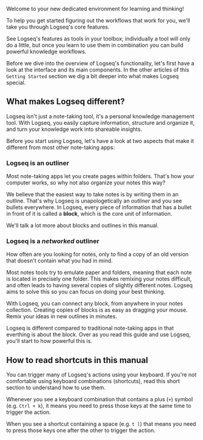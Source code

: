 Welcome to your new dedicated environment for learning and thinking!

To help you get started figuring out the workflows that work for you, we'll take you through Logseq's core features.

See Logseq's features as tools in your toolbox; individually a tool will only do a little, but once you learn to use them in combination you can build powerful knowledge workflows.

Before we dive into the overview of Logseq's functionality, let's first have a look at the interface and its main components. In the other articles of this `Getting Started` section we dig a bit deeper into what makes Logseq special.

## What makes Logseq different?
Logseq isn't just a note-taking tool, it's a personal knowledge management tool. With Logseq, you easily capture information, structure and organize it, and turn your knowledge work into shareable insights.

Before you start using Logseq, let's have a look at two aspects that make it different from most other note-taking apps:

### Logseq is an outliner

Most note-taking apps let you create pages within folders. That's how your computer works, so why not also organize your notes this way?

We believe that the easiest way to take notes is by writing them in an outline. That's why Logseq is unapologetically an *outliner* and you see bullets everywhere. In Logseq, every piece of information that has a bullet in front of it is called a **block**, which is the core unit of information.

We'll talk a lot more about blocks and outlines in this manual.

### Logseq is a _networked_ outliner
How often are you looking for notes, only to find a copy of an old version that doesn't contain what you had in mind.

Most notes tools try to emulate paper and folders, meaning that each note is located in precisely one folder. This makes remixing your notes difficult, and often leads to having several copies of slightly different notes. Logseq aims to solve this so you can focus on doing your best thinking.

With Logseq, you can connect any block, from anywhere in your notes collection. Creating copies of blocks is as easy as dragging your mouse. Remix your ideas in new outlines in minutes.

Logseq is different compared to traditional note-taking apps in that everthing is about the block. Over as you read this guide and use Logseq, you'll start to how powerful this is.

## How to read shortcuts in this manual
You can trigger many of Logseq's actions using your keyboard. If you're not comfortable using keyboard combinations (shortcuts), read this short section to understand how to use them.

Whenever you see a keyboard combination that contains a plus (`+`) symbol (e.g. `Ctrl + k`), it means you need to press those keys at the same time to trigger the action.

When you see a shortcut containing a space (e.g. `t l`) that means you need to press those keys one after the other to trigger the action.